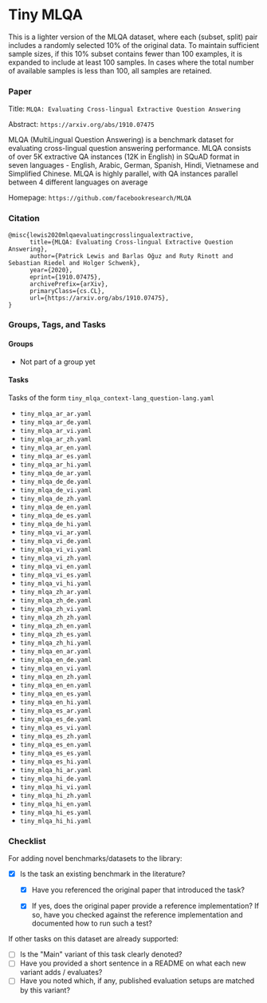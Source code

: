 # Tiny MLQA
This is a lighter version of the MLQA dataset, where each (subset, split) pair includes a randomly selected 10% of the original data. To maintain sufficient sample sizes, if this 10% subset contains fewer than 100 examples, it is expanded to include at least 100 samples. In cases where the total number of available samples is less than 100, all samples are retained. 

### Paper

Title: `MLQA: Evaluating Cross-lingual Extractive Question Answering`

Abstract: `https://arxiv.org/abs/1910.07475`

MLQA (MultiLingual Question Answering) is a benchmark dataset for evaluating cross-lingual question answering performance.
MLQA consists of over 5K extractive QA instances (12K in English) in SQuAD format in seven languages - English, Arabic,
German, Spanish, Hindi, Vietnamese and Simplified Chinese. MLQA is highly parallel, with QA instances parallel between
4 different languages on average

Homepage: `https://github.com/facebookresearch/MLQA`


### Citation

```
@misc{lewis2020mlqaevaluatingcrosslingualextractive,
      title={MLQA: Evaluating Cross-lingual Extractive Question Answering},
      author={Patrick Lewis and Barlas Oğuz and Ruty Rinott and Sebastian Riedel and Holger Schwenk},
      year={2020},
      eprint={1910.07475},
      archivePrefix={arXiv},
      primaryClass={cs.CL},
      url={https://arxiv.org/abs/1910.07475},
}
```

### Groups, Tags, and Tasks

#### Groups

* Not part of a group yet

#### Tasks

Tasks of the form `tiny_mlqa_context-lang_question-lang.yaml`
* `tiny_mlqa_ar_ar.yaml`
* `tiny_mlqa_ar_de.yaml`
* `tiny_mlqa_ar_vi.yaml`
* `tiny_mlqa_ar_zh.yaml`
* `tiny_mlqa_ar_en.yaml`
* `tiny_mlqa_ar_es.yaml`
* `tiny_mlqa_ar_hi.yaml`
* `tiny_mlqa_de_ar.yaml`
* `tiny_mlqa_de_de.yaml`
* `tiny_mlqa_de_vi.yaml`
* `tiny_mlqa_de_zh.yaml`
* `tiny_mlqa_de_en.yaml`
* `tiny_mlqa_de_es.yaml`
* `tiny_mlqa_de_hi.yaml`
* `tiny_mlqa_vi_ar.yaml`
* `tiny_mlqa_vi_de.yaml`
* `tiny_mlqa_vi_vi.yaml`
* `tiny_mlqa_vi_zh.yaml`
* `tiny_mlqa_vi_en.yaml`
* `tiny_mlqa_vi_es.yaml`
* `tiny_mlqa_vi_hi.yaml`
* `tiny_mlqa_zh_ar.yaml`
* `tiny_mlqa_zh_de.yaml`
* `tiny_mlqa_zh_vi.yaml`
* `tiny_mlqa_zh_zh.yaml`
* `tiny_mlqa_zh_en.yaml`
* `tiny_mlqa_zh_es.yaml`
* `tiny_mlqa_zh_hi.yaml`
* `tiny_mlqa_en_ar.yaml`
* `tiny_mlqa_en_de.yaml`
* `tiny_mlqa_en_vi.yaml`
* `tiny_mlqa_en_zh.yaml`
* `tiny_mlqa_en_en.yaml`
* `tiny_mlqa_en_es.yaml`
* `tiny_mlqa_en_hi.yaml`
* `tiny_mlqa_es_ar.yaml`
* `tiny_mlqa_es_de.yaml`
* `tiny_mlqa_es_vi.yaml`
* `tiny_mlqa_es_zh.yaml`
* `tiny_mlqa_es_en.yaml`
* `tiny_mlqa_es_es.yaml`
* `tiny_mlqa_es_hi.yaml`
* `tiny_mlqa_hi_ar.yaml`
* `tiny_mlqa_hi_de.yaml`
* `tiny_mlqa_hi_vi.yaml`
* `tiny_mlqa_hi_zh.yaml`
* `tiny_mlqa_hi_en.yaml`
* `tiny_mlqa_hi_es.yaml`
* `tiny_mlqa_hi_hi.yaml`

### Checklist

For adding novel benchmarks/datasets to the library:
* [x] Is the task an existing benchmark in the literature?
  * [x] Have you referenced the original paper that introduced the task?
  * [x] If yes, does the original paper provide a reference implementation? If so, have you checked against the reference implementation and documented how to run such a test?


If other tasks on this dataset are already supported:
* [ ] Is the "Main" variant of this task clearly denoted?
* [ ] Have you provided a short sentence in a README on what each new variant adds / evaluates?
* [ ] Have you noted which, if any, published evaluation setups are matched by this variant?
